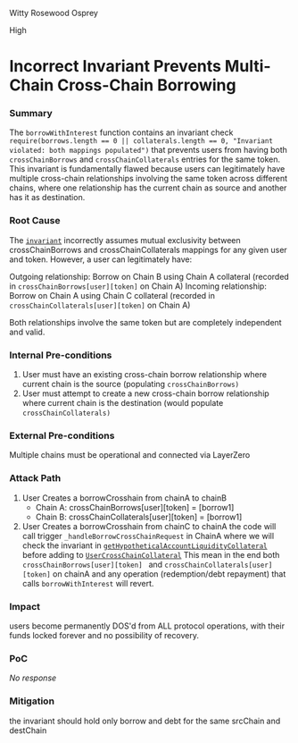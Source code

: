 Witty Rosewood Osprey

High

# Incorrect Invariant Prevents Multi-Chain Cross-Chain Borrowing

### Summary

The `borrowWithInterest` function contains an invariant check `require(borrows.length == 0 || collaterals.length == 0, "Invariant violated: both mappings populated")` that prevents users from having both `crossChainBorrows` and `crossChainCollaterals` entries for the same token. This invariant is fundamentally flawed because users can legitimately have multiple cross-chain relationships involving the same token across different chains, where one relationship has the current chain as source and another has it as destination.


### Root Cause

The [`invariant`](https://github.com/sherlock-audit/2025-05-lend-audit-contest/blob/713372a1ccd8090ead836ca6b1acf92e97de4679/Lend-V2/src/LayerZero/LendStorage.sol#L485) incorrectly assumes mutual exclusivity between crossChainBorrows and crossChainCollaterals mappings for any given user and token. However, a user can legitimately have:

Outgoing relationship: Borrow on Chain B using Chain A collateral (recorded in `crossChainBorrows[user][token]` on Chain A)
Incoming relationship: Borrow on Chain A using Chain C collateral (recorded in `crossChainCollaterals[user][token]` on Chain A)

Both relationships involve the same token but are completely independent and valid.

### Internal Pre-conditions

1. User must have an existing cross-chain borrow relationship where current chain is the source (populating `crossChainBorrows)`
2. User must attempt to create a new cross-chain borrow relationship where current chain is the destination (would populate `crossChainCollaterals)`

### External Pre-conditions

Multiple chains must be operational and connected via LayerZero


### Attack Path

1. User Creates a borrowCrosshain from chainA to chainB
   -  Chain A: crossChainBorrows[user][token] = [borrow1]
   - Chain B: crossChainCollaterals[user][token] = [borrow1]
2. User Creates a borrowCrosshain from chainC to chainA
the code will call trigger `_handleBorrowCrossChainRequest` in ChainA where we will check the invariant in [`getHypotheticalAccountLiquidityCollateral`](https://github.com/sherlock-audit/2025-05-lend-audit-contest/blob/713372a1ccd8090ead836ca6b1acf92e97de4679/Lend-V2/src/LayerZero/CrossChainRouter.sol#L617) before adding to [`UserCrossChainCollateral`](https://github.com/sherlock-audit/2025-05-lend-audit-contest/blob/713372a1ccd8090ead836ca6b1acf92e97de4679/Lend-V2/src/LayerZero/CrossChainRouter.sol#L641)
This mean in the end both `crossChainBorrows[user][token] ` and `crossChainCollaterals[user][token]` on chainA and any operation (redemption/debt repayment) that calls `borrowWithInterest` will revert.

### Impact

users become permanently DOS'd from ALL protocol operations, with their funds locked forever and no possibility of recovery.

### PoC

_No response_

### Mitigation

the invariant should hold only borrow and debt for the same srcChain and destChain
